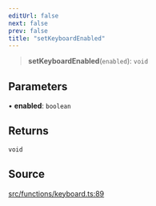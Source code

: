 ```yaml
---
editUrl: false
next: false
prev: false
title: "setKeyboardEnabled"
---
```


> **setKeyboardEnabled**(`enabled`): `void`

## Parameters

• **enabled**: `boolean`

## Returns

`void`

## Source

[src/functions/keyboard.ts:89](https://github.com/relishinc/dill-pixel/blob/c79d8e8552aaa0f13a29535c819ae67d025b4669/src/functions/keyboard.ts#L89)
